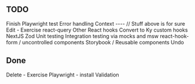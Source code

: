 ## TODO

Finish Playwright test
Error handling
Context
---- // Stuff above is for sure
Edit - Exercise
react-query
Other React hooks
Convert to Ky
custom hooks
NextJS
Zod
Unit testing
Integration testing via mocks and msw
react-hook-form / uncontrolled components
Storybook / Reusable components
Undo

## Done

Delete - Exercise
Playwright - install
Validation
